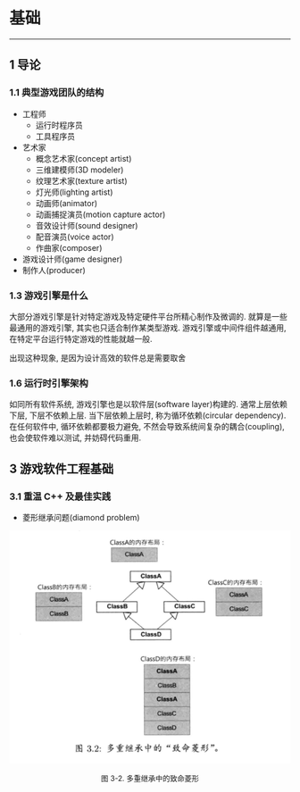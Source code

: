 # 基础

---------------------

## 1 导论

### 1.1 典型游戏团队的结构

* 工程师
  * 运行时程序员
  * 工具程序员
* 艺术家
  * 概念艺术家(concept artist)
  * 三维建模师(3D modeler)
  * 纹理艺术家(texture artist)
  * 灯光师(lighting artist)
  * 动画师(animator)
  * 动画捕捉演员(motion capture actor)
  * 音效设计师(sound designer)
  * 配音演员(voice actor)
  * 作曲家(composer)
* 游戏设计师(game designer)
* 制作人(producer)

### 1.3 游戏引擎是什么

大部分游戏引擎是针对特定游戏及特定硬件平台所精心制作及微调的. 就算是一些最通用的游戏引擎, 其实也只适合制作某类型游戏. 游戏引擎或中间件组件越通用, 在特定平台运行特定游戏的性能就越一般.

出现这种现象, 是因为设计高效的软件总是需要取舍

### 1.6 运行时引擎架构

如同所有软件系统, 游戏引擎也是以软件层(software layer)构建的. 通常上层依赖下层, 下层不依赖上层. 当下层依赖上层时, 称为循环依赖(circular dependency). 在任何软件中, 循环依赖都要极力避免, 不然会导致系统间复杂的耦合(coupling), 也会使软件难以测试, 并妨碍代码重用.

## 3 游戏软件工程基础

### 3.1 重温 C++ 及最佳实践

* 菱形继承问题(diamond problem)

![菱形继承](https://raw.githubusercontent.com/21moons/memo/master/res/img/game_engine_architecture/菱形继承.png)
<p align="center"><font size=2>图 3-2. 多重继承中的致命菱形</font></p>